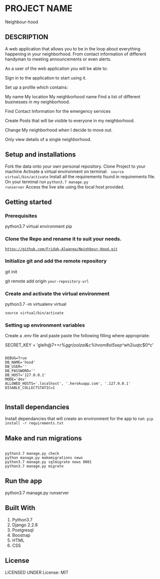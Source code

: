 # PROJECT NAME
Neighbour-hood

## DESCRIPTION
A web application that allows you to be in the loop about everything happening in your neighborhood. From contact information of different handyman to meeting announcements or even alerts.

As a user of the web application you will be able to:

Sign in to the application to start using it.

Set up a profile which contains:

My name
My location
My neighborhood name
Find a list of different businesses in my neighborhood.

Find Contact Information for the emergency services

Create Posts that will be visible to everyone in my neighborhood.

Change My neighborhood when I decide to move out.

Only view details of a single neighborhood.

## Setup and installations
Fork the data onto your own personal repository.
Clone Project to your machine
Activate a virtual environment on terminal: <code> source virtual/bin/activate</code>
Install all the requirements found in requirements file.
On your terminal run <code>python3.7 manage.py runserver</code>
Access the live site using the local host provided.

## Getting started
### Prerequisites
python3.7
virtual environment
pip

### Clone the Repo and rename it to suit your needs.
<code>https://github.com/Fridah-Alwanga/Neighbour-Hood.git</code>

### Initialize git and add the remote repository
git init

git remote add origin <code>your-repository-url</code>

### Create and activate the virtual environment
python3.7 -m virtualenv virtual

<code>source virtual/bin/activate</code>

### Setting up environment variables
Create a .env file and paste paste the following filling where appropriate:

SECRET_KEY = 'glelh@7++*r%ggr(oolzal&c%hvom8ol5sep^w*h2iuqtc$0*c'

<pre><code>
DEBUG=True
DB_NAME='hood'
DB_USER='<your database name>'
DB_PASSWORD='<password to your database>'
DB_HOST='127.0.0.1'
MODE='dev'
ALLOWED_HOSTS='.localhost', '.herokuapp.com', '.127.0.0.1'
DISABLE_COLLECTSTATIC=1

</code></pre>

## Install dependancies
Install dependancies that will create an environment for the app to run<code> pip install -r requirements.txt</code>


## Make and run migrations
<pre><code>
python3.7 manage.py check
python manage.py makemigrations news
python3.7 manage.py sqlmigrate news 0001
python3.7 manage.py migrate
</code></pre>


## Run the app
python3.7 manage.py runserver

## Built With
1. Python3.7
2. Django 2.2.8
3. Postgresql
4. Boostrap
5. HTML
6. CSS

## License
LICENSED UNDER License: MIT


